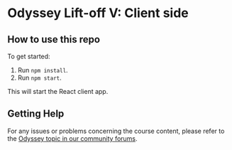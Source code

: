 # Odyssey Lift-off V: Client side 
## How to use this repo

To get started:

1. Run `npm install`.
2. Run `npm start`.

This will start the React client app.

## Getting Help

For any issues or problems concerning the course content, please refer to the [Odyssey topic in our community forums](https://community.apollographql.com/tags/c/help/6/odyssey).
